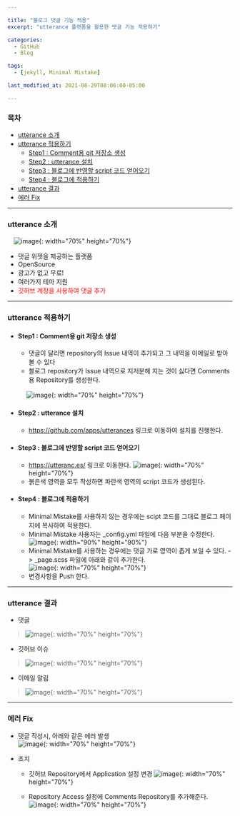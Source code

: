 ```yaml
---

title: "블로그 댓글 기능 적용"
excerpt: "utterance 플랫폼을 활용한 댓글 기능 적용하기" 

categories:
  - GitHub
  - Blog

tags:
  - [jekyll, Minimal Mistake]

last_modified_at: 2021-08-29T08:06:00-05:00

---
```


### 목차
  - [utterance 소개](#utterance-소개)
  - [utterance 적용하기](#utterance-적용하기)
    - [Step1 : Comment용 git 저장소 생성](#step1--comment용-git-저장소-생성)
    - [Step2 : utterance 설치](#step2--utterance-설치)
    - [Step3 : 블로그에 반영할 script 코드 얻어오기](#step3--블로그에-반영할-script-코드-얻어오기)
    - [Step4 : 블로그에 적용하기](#step4--블로그에-적용하기)
  - [utterance 결과](#utterance-결과)
  - [에러 Fix](#에러-fix)

---

### utterance 소개  

　![image](/assets/images/Blog/UtteranceMain.png){: width="70%" height="70%"}  
 - 댓글 위젯을 제공하는 플랫폼
 - OpenSource
 - 광고가 없고 무료!
 - 여러가지 테마 지원
 - <span style="color:red">깃허브 계정을 사용하여 댓글 추가</span>

---

### utterance 적용하기

- #### Step1 : Comment용 git 저장소 생성
  - 댓글이 달리면 repository의 Issue 내역이 추가되고 그 내역을 이메일로 받아볼 수 있다
  - 블로그 repository가 Issue 내역으로 지저분해 지는 것이 싫다면 Comments용 Repository를 생성한다.  

　　　![image](/assets/images/Blog/UtteranceNewRepository.png){: width="70%" height="70%"}

- #### Step2 : utterance 설치
  - <https://github.com/apps/utterances> 링크로 이동하여 설치를 진행한다.


- #### Step3 : 블로그에 반영할 script 코드 얻어오기
  - <https://utteranc.es/> 링크로 이동한다.
  ![image](/assets/images/Blog/UtteranceGetScriptCode.png){: width="70%" height="70%"}
  - 붉은색 영역을 모두 작성하면 파란색 영역의 script 코드가 생성된다.

- #### Step4 : 블로그에 적용하기
  - Minimal Mistake를 사용하지 않는 경우에는 scipt 코드를 그대로 블로그 페이지에 복사하여 적용한다.
  - Minimal Mistake 사용자는 _config.yml 파일에 다음 부분을 수정한다.
 ![image](/assets/images/Blog/UtteranceConfigyml.png){: width="90%" height="90%"}
  - Minimal Mistake를 사용하는 경우에는 댓글 가로 영역이 좁게 보일 수 있다. -> _page.scss 파일에 아래와 같이 추가한다.  
 ![image](/assets/images/Blog/UtteranceSetWidth.png){: width="70%" height="70%"}
  - 변경사항을 Push 한다.

---

### utterance 결과
 - 댓글
 >![image](/assets/images/Blog/UtteranceResult.png){: width="70%" height="70%"}  

 - 깃허브 이슈
 >![image](/assets/images/Blog/UtteranceResultIssue.png){: width="70%" height="70%"}  

 - 이메일 알림
 >![image](/assets/images/Blog/UtteranceResultEmail.png){: width="70%" height="70%"}

---

### 에러 Fix
 - 댓글 작성시, 아래와 같은 에러 발생  
 ![image](/assets/images/Blog/UtteranceError.png){: width="70%" height="70%"}

- 조치
  - 깃허브 Repository에서 Application 설정 변경
  ![image](/assets/images/Blog/UtteranceErrorFix1.png){: width="70%" height="70%"}

  - Repository Access 설정에 Comments Repository를 추가해준다.
  ![image](/assets/images/Blog/UtteranceErrorFix2.png){: width="70%" height="70%"}
